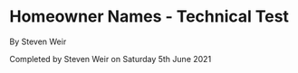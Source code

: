 # Homeowner Names - Technical Test
By Steven Weir

Completed by Steven Weir on Saturday 5th June 2021